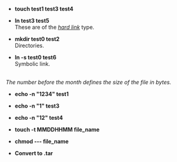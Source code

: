 * **touch test1 test3 test4**

* **ln test3 test5** <br>These are of the *[hard link](https://www.cyberciti.biz/faq/creating-hard-links-with-ln-command/)* type.

* **mkdir test0 test2** <br>Directories.

* **ln -s test0 test6** <br>Symbolic link.

<br>*The number before the month defines the size of the file in bytes.*

* **echo -n "1234" test1**

* **echo -n "1" test3**

* **echo -n "12" test4**

* **touch -t MMDDHHMM file_name**

* **chmod --- file_name**

* **Convert to .tar**
